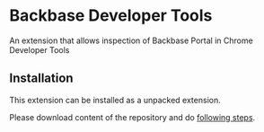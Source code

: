 # Backbase Developer Tools
An extension that allows inspection of Backbase Portal in Chrome Developer Tools

## Installation

This extension can be installed as a unpacked extension. 

Please download content of the repository and do [following steps](https://developer.chrome.com/extensions/getstarted#unpacked).
